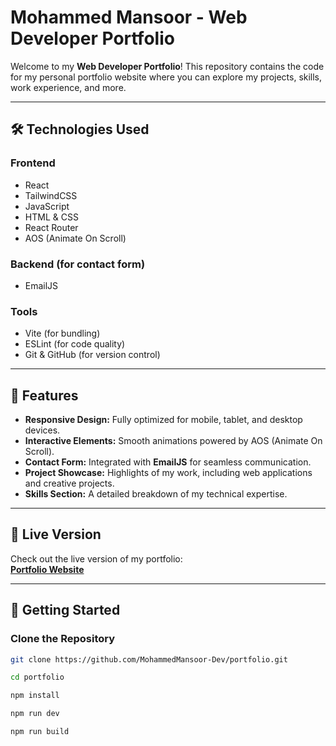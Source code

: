 # Mohammed Mansoor - Web Developer Portfolio

Welcome to my **Web Developer Portfolio**! This repository contains the code for my personal portfolio website where you can explore my projects, skills, work experience, and more.

---

## **🛠️ Technologies Used**

### **Frontend**
- React
- TailwindCSS
- JavaScript
- HTML & CSS
- React Router
- AOS (Animate On Scroll)

### **Backend (for contact form)**
- EmailJS

### **Tools**
- Vite (for bundling)
- ESLint (for code quality)
- Git & GitHub (for version control)

---

## **🚀 Features**
- **Responsive Design:** Fully optimized for mobile, tablet, and desktop devices.
- **Interactive Elements:** Smooth animations powered by AOS (Animate On Scroll).
- **Contact Form:** Integrated with **EmailJS** for seamless communication.
- **Project Showcase:** Highlights of my work, including web applications and creative projects.
- **Skills Section:** A detailed breakdown of my technical expertise.

---

## **🔗 Live Version**
Check out the live version of my portfolio:  
**[Portfolio Website](https://your-portfolio-link.com)**

---

## **🔨 Getting Started**

### **Clone the Repository**
```bash
git clone https://github.com/MohammedMansoor-Dev/portfolio.git

cd portfolio

npm install

npm run dev

npm run build